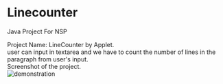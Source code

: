 # Linecounter<br>
Java Project For NSP<br>

Project Name: LineCounter by Applet.<br>
user can input in textarea and we have to count the number of lines in the paragraph from user's input.<br>
Screenshot of the project.<br>
![demonstration](https://user-images.githubusercontent.com/83813377/210722143-bee0fbd3-13cf-4d59-b227-3c5e96f94f27.png)
